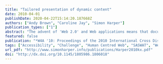 ```yaml
---
title: "Tailored presentation of dynamic content"
date: 2010-04-01
publishDate: 2020-04-22T15:14:20.187668Z
authors: ["Andy Brown", "Caroline Jay", "Simon Harper"]
publication_types: ["1"]
abstract: "The advent of 'Web 2.0' and Web applications means that documents often are not static, but update, either automatically or as a result of user interaction. This development poses a difficult question for screen reader designers: how should users be notified of page changes? The SASWAT Web browser is a self-voicing screen reading extension to the Firefox Web browser, based upon Fire Vox. It uses a set of rules, derived from studies of how sighted users interact with such content, that allow the presentation of updates to be tailored according to the way in which they were initiated, the effect they have on the page, and their content. These should allow users to deal with page changes in a more natural and more efficient manner."
featured: false
publication: "*W4A '10: Proceedings of the 2010 International Cross Disciplinary Conference on Web Accessibility (W4A)*"
tags: ["Accessibility", "Challenge", "Human Centred Web", "SASWAT", "Web 2.0"]
url_pdf: "http://www.simonharper.info/publications/Harper2010kx.pdf"
doi: "http://dx.doi.org/10.1145/1805986.1806018"
---
```


